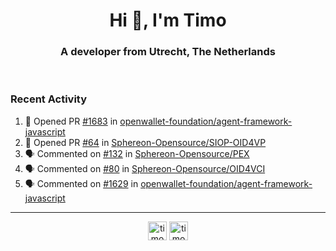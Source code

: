 <h1 align="center">Hi 👋, I'm Timo</h1>
<h3 align="center">A developer from Utrecht, The Netherlands</h3>
<br/>
<!-- https://github.com/rahuldkjain/github-profile-readme-generator --!>

<!--  <p align="left"><img src="https://github-readme-stats.vercel.app/api?username=timoglastra&show_icons=true&count_private=true&" alt="timoglastra" /></p> --!>

<!--
Github language stats
<p align="left"><img src="https://github-readme-stats.vercel.app/api/top-langs/?username=timoglastra&layout=compact" alt="timoglastra" /><p>
-->

<!-- Codestats language stats -->
<!-- <p align="left"><img src="https://codestats-readme.vercel.app/api/top-langs/?username=timoglastra&layout=compact&language_count=12" alt="timoglastra" /><p>    --!>
  
<h3>Recent Activity</h3>

<!--START_SECTION:activity-->
1. 💪 Opened PR [#1683](https://github.com/openwallet-foundation/agent-framework-javascript/pull/1683) in [openwallet-foundation/agent-framework-javascript](https://github.com/openwallet-foundation/agent-framework-javascript)
2. 💪 Opened PR [#64](https://github.com/Sphereon-Opensource/SIOP-OID4VP/pull/64) in [Sphereon-Opensource/SIOP-OID4VP](https://github.com/Sphereon-Opensource/SIOP-OID4VP)
3. 🗣 Commented on [#132](https://github.com/Sphereon-Opensource/PEX/pull/132#issuecomment-1868222571) in [Sphereon-Opensource/PEX](https://github.com/Sphereon-Opensource/PEX)
4. 🗣 Commented on [#80](https://github.com/Sphereon-Opensource/OID4VCI/pull/80#issuecomment-1868221615) in [Sphereon-Opensource/OID4VCI](https://github.com/Sphereon-Opensource/OID4VCI)
5. 🗣 Commented on [#1629](https://github.com/openwallet-foundation/agent-framework-javascript/pull/1629#issuecomment-1867828208) in [openwallet-foundation/agent-framework-javascript](https://github.com/openwallet-foundation/agent-framework-javascript)
<!--END_SECTION:activity-->

---

<p align="center">
<a href="https://twitter.com/timoglastra" target="blank"><img align="center" src="https://cdn.jsdelivr.net/npm/simple-icons@3.0.1/icons/twitter.svg" alt="timoglastra" height="30" width="30" /></a>
<a href="https://linkedin.com/in/timoglastra" target="blank"><img align="center" src="https://cdn.jsdelivr.net/npm/simple-icons@3.0.1/icons/linkedin.svg" alt="timoglastra" height="30" width="30" /></a>
</p>



